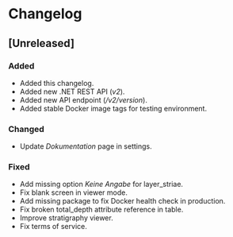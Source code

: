 # Changelog

## [Unreleased]

### Added

- Added this changelog.
- Added new .NET REST API (_v2_).
- Added new API endpoint (_/v2/version_).
- Added stable Docker image tags for testing environment.

### Changed

- Update _Dokumentation_ page in settings.

### Fixed

- Add missing option _Keine Angabe_ for layer_striae.
- Fix blank screen in viewer mode.
- Add missing package to fix Docker health check in production.
- Fix broken total_depth attribute reference in table.
- Improve stratigraphy viewer.
- Fix terms of service.
